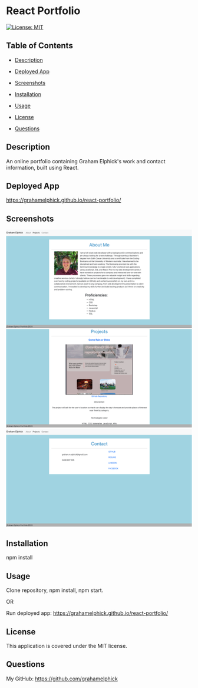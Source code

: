# React Portfolio

[![License: MIT](https://img.shields.io/badge/License-MIT-yellow.svg)](https://opensource.org/licenses/MIT)

## Table of Contents
* [Description](#description)

* [Deployed App](#deployed-app)

* [Screenshots](#screenshots)

* [Installation](#installation)

* [Usage](#usage)

* [License](#license)

* [Questions](#questions)


## Description
An online portfolio containing Graham Elphick's work and contact information, built using React.

## Deployed App
https://grahamelphick.github.io/react-portfolio/

## Screenshots
<img src="./react-portfolio/src/assets/app-screenshots/about.png" alt="About Me page">
<img src="./react-portfolio/src/assets/app-screenshots/project.png" alt="Projects page">
<img src="./react-portfolio/src/assets/app-screenshots/contact.png" alt="Contact page">

## Installation
npm install

## Usage
Clone repository, npm install, npm start.

OR

Run deployed app: https://grahamelphick.github.io/react-portfolio/

## License
This application is covered under the MIT license.

## Questions
My GitHub: https://github.com/grahamelphick